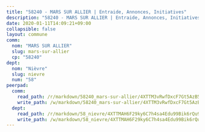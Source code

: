 ```yaml
---
title: "58240 - MARS SUR ALLIER | Entraide, Annonces, Initiatives"
description: "58240 - MARS SUR ALLIER | Entraide, Annonces, Initiatives"
date: 2020-01-11T14:09:21+09:00
collapsible: false
layout: commune
comm:
  nom: "MARS SUR ALLIER"
  slug: mars-sur-allier
  cp: "58240"
dept:
  nom: "Nièvre"
  slug: nievre
  num: "58"
peerpad:
  comm:
    read_path: /r/markdown/58240_mars-sur-allier/4XTTM3vRwfDxcF7Gt5AzB5D6dTmjd97LSfpMVNfdbvF8nAFgV
    write_path: /w/markdown/58240_mars-sur-allier/4XTTM3vRwfDxcF7Gt5AzB5D6dTmjd97LSfpMVNfdbvF8nAFgV-K3TgUiTcbJLDEmCre9yEdcDYwLKbW4bcbxXvozeXyqqnwesbSQLanJnP4zJrYPDSE8rxjp8fvLMXuCxs9346uTw8x1LSonystr1U5k47tJPVcs3rQxok8xc2dz4v9d4W3PUu8SQH
  dept:
    read_path: /r/markdown/58_nievre/4XTTMAH6F29ky6C7h4sa4Edu99Bik6rQu9XbiuBD1DvLw22pb
    write_path: /w/markdown/58_nievre/4XTTMAH6F29ky6C7h4sa4Edu99Bik6rQu9XbiuBD1DvLw22pb-K3TgUtHs3LnA4VP5N1eQxK9UkiWFz8M5ZP7N97wnUEM9Wfw65apM3LnvEX8HhP2Sd27LDh5t4GgmkbGDUaCqpnkD9BJGbaMbkS8idf1DYkYaRo6rACHXiR4PjahH89PiAFqFL3Lf
---
```


